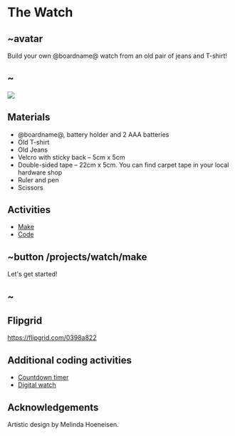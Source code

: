 # The Watch

## ~avatar

Build your own @boardname@ watch from an old pair of jeans and T-shirt!

## ~

![](/static/mb/lessons/the-watch-1.png)

## Materials

* @boardname@, battery holder and 2 AAA batteries
* Old T-shirt
* Old Jeans
* Velcro with sticky back – 5cm x 5cm
* Double-sided tape – 22cm x 5cm. You can find carpet tape in your local hardware shop
* Ruler and pen
* Scissors

## Activities

* [Make](/projects/watch/make)  
* [Code](/projects/watch/code)

## ~button /projects/watch/make

Let's get started!

## ~

## Flipgrid

https://flipgrid.com/0398a822

## Additional coding activities

* [Countdown timer](/projects/watch/timer)
* [Digital watch](/projects/watch/digital-watch)

## Acknowledgements

Artistic design by Melinda Hoeneisen.

